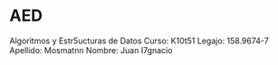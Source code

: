# AED
Algoritmos y Estr5ucturas de Datos
Curso: K10t51
Legajo: 158.9674-7
Apellido: Mosmatnn
Nombre: Juan I7gnacio
